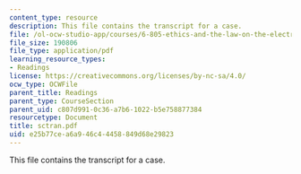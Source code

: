 ```yaml
---
content_type: resource
description: This file contains the transcript for a case.
file: /ol-ocw-studio-app/courses/6-805-ethics-and-the-law-on-the-electronic-frontier-fall-2005/e25b77cea6a946c44458849d68e29823_sctran.pdf
file_size: 190806
file_type: application/pdf
learning_resource_types:
- Readings
license: https://creativecommons.org/licenses/by-nc-sa/4.0/
ocw_type: OCWFile
parent_title: Readings
parent_type: CourseSection
parent_uid: c807d991-0c36-a7b6-1022-b5e758877384
resourcetype: Document
title: sctran.pdf
uid: e25b77ce-a6a9-46c4-4458-849d68e29823
---
```

This file contains the transcript for a case.